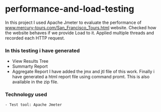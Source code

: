 # performance-and-load-testing
In this project I used Apache Jmeter to evaluate the performance of www.mercury-tours.com/San_Francisco_Tours.html website. Checked how the website behaves if we provide Load to it. Applied multiple threads and recorded each HTTP request. 

### In this testing i have generated 
- View Results Tree
- Summarty Report
- Aggregate Report
I have added the jmx and jtl file of this work. Finally i have generated a html report file using command promt. This is also available in the zip file.

### Technology used
    - Test tool: Apache Jmeter
